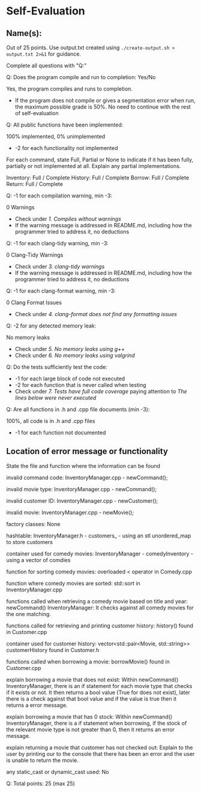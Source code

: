 # Self-Evaluation

## Name(s): 

Out of 25 points. Use output.txt created using 
`./create-output.sh > output.txt 2>&1` for guidance.

Complete all questions with "Q:"

Q: Does the program compile and run to completion: Yes/No

Yes, the program compiles and runs to completion.

- If the program does not compile or gives a segmentation error when run, 
the maximum possible grade is 50%. No need to continue with the rest of self-evaluation

Q: All public functions have been implemented: 

100% implemented, 0% unimplemented

- -2 for each functionality not implemented

For each command, state Full, Partial or None to indicate 
if it has been fully, partially or not implemented at all.
Explain any partial implementations.

Inventory: Full / Complete
History: Full / Complete
Borrow: Full / Complete
Return: Full / Complete


Q: -1 for each compilation warning, min -3:

0 Warnings

- Check under *1. Compiles without warnings*
- If the warning message is addressed in README.md, including how the programmer tried to address it, no deductions

Q: -1 for each clang-tidy warning, min -3: 

0 Clang-Tidy Warnings

- Check under *3. clang-tidy warnings*
- If the warning message is addressed in README.md, including how the programmer tried to address it, no deductions

Q: -1 for each clang-format warning, min -3: 

0 Clang Format Issues

- Check under *4. clang-format does not find any formatting issues*


Q: -2 for any detected memory leak: 

No memory leaks

- Check under *5. No memory leaks using g++*
- Check under *6. No memory leaks using valgrind*

Q: Do the tests sufficiently test the code: 

- -1 for each large block of code not executed
- -2 for each function that is never called when testing
- Check under *7. Tests have full code coverage* paying attention to *The lines below were never executed*

Q: Are all functions in .h and .cpp file documents (min -3): 

100%, all code is in .h and .cpp files

- -1 for each function not documented

## Location of error message or functionality

State the file and function where the information can be found

invalid command code: InventoryManager.cpp - newCommand();

invalid movie type: InventoryManager.cpp - newCommand();

invalid customer ID: InventoryManager.cpp - newCustomer();
 
invalid movie: InventoryManager.cpp - newMovie();

factory classes: None

hashtable: InventoryManager.h - customers_ - using an stl unordered_map to store customers

container used for comedy movies: InventoryManager - comedyInventory - using a vector of comdies

function for sorting comedy movies: overloaded < operator in Comedy.cpp

function where comedy movies are sorted: std::sort in InventoryManager.cpp

functions called when retrieving a comedy movie based on title and year: newCommand() InventoryManager: It checks against all comedy movies for the one matching.

functions called for retrieving and printing customer history: history() found in Customer.cpp

container used for customer history: vector<std::pair<Movie, std::string>> customerHistory found in Customer.h

functions called when borrowing a movie: borrowMovie() found in Customer.cpp

explain borrowing a movie that does not exist: Within newCommand() InventoryManager, there is an if statement for each movie type that checks if it exists or not. It then returns a bool value (True for does not exist), later there is a check against that bool value and if the value is true then it returns a error message.

explain borrowing a movie that has 0 stock: Within newCommand() InventoryManager, there is a if statement when borrowing, if the stock of the relevant movie type is not greater than 0, then it returns an error message.

explain returning a movie that customer has not checked out: Explain to the user by printing our to the console that there has been an error and the user is unable to return the movie.

any static_cast or dynamic_cast used: No


Q: Total points: 25 (max 25)